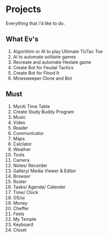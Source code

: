 # Projects
Everything that i'd like to do.

## What Ev's
1. Algorithim or AI to play Ultimate TIcTac Toe
2. AI to automate solitaire games
3. Recreate and automate Hexlate game
4. Create Bot for Feudal Tactics
5. Create Bot for Flood It
6. Minesweeper Clone and Bot

## Must
1. Myciti TIme Table
2. Create Study Buddy Program
3. Music
4. Video
5. Reader
6. Communicator
7. Maps
8. Calclator
9. Weather
10. Tools
11. Camera
12. Notes/ Recorder
13. Gallery/ Media Viewer & Editor
14. Browser
15. Roster
16. Tasks/ Agenda/ Calender
17. Time/ Clock
18. OS/ui
19. Money
20. Cheffer
21. Feels
22. My Temple
23. Keyboard
24. Closet

